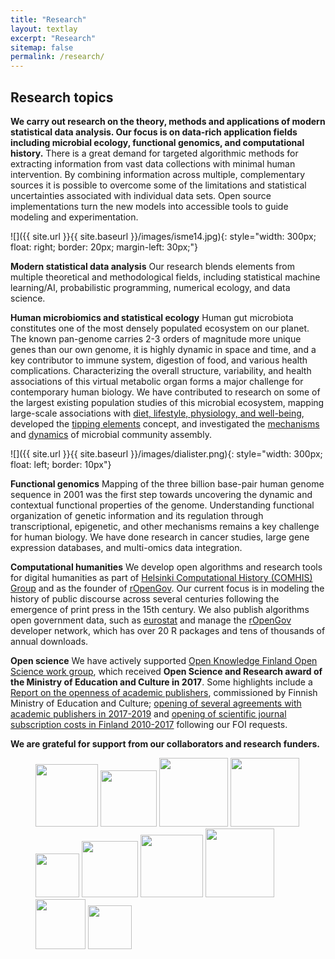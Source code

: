 ```yaml
---
title: "Research"
layout: textlay
excerpt: "Research"
sitemap: false
permalink: /research/
---
```



Research topics
---------------

**We carry out research on the theory, methods and applications of
modern statistical data analysis. Our focus is on data-rich
application fields including microbial ecology, functional genomics,
and computational history.** There is a great demand for targeted
algorithmic methods for extracting information from vast data
collections with minimal human intervention. By combining information
across multiple, complementary sources it is possible to overcome some
of the limitations and statistical uncertainties associated with
individual data sets. Open source implementations turn the new models
into accessible tools to guide modeling and experimentation.

![]({{ site.url }}{{ site.baseurl }}/images/isme14.jpg){: style="width: 300px; float: right; border: 20px; margin-left: 30px;"}

**Modern statistical data analysis** Our research blends elements from multiple theoretical and methodological fields, including statistical machine learning/AI, probabilistic programming, numerical ecology, and data science.

**Human microbiomics and statistical ecology** Human gut microbiota constitutes one of the most densely populated ecosystem on our planet. The known pan-genome
carries 2-3 orders of magnitude more unique genes than our own genome,
it is highly dynamic in space and time, and a key contributor to
immune system, digestion of food, and various health
complications. Characterizing the overall structure, variability, and
health associations of this virtual metabolic organ forms a major
challenge for contemporary human biology. We have contributed to
research on some of the largest existing population studies of this
microbial ecosystem, mapping large-scale associations with [diet,
lifestyle, physiology, and
well-being](http://doi.org/10.1038/ncomms7342), developed the [tipping
elements](http://doi.org/10.1038/ncomms5344) concept, and investigated
the [mechanisms](http://doi.org/10.1109/JPROC.2015.2428213) and
[dynamics](http://doi.org/10.1016/j.mib.2015.04.004) of microbial
community assembly.

<!--In [Department of
Veterinary Bioscience, University of
Helsinki](http://www.vetmed.helsinki.fi/english/vetbio/index.html) and
[Laboratory of Microbiology, Wageningen
University](http://www.mib.wur.nl/UK/), we work to understand the
dynamics of the human gut ecosystem based on high-throughput microbial
profiling data {[Poster at ISMB](http://posters.f1000.com/P1886)}.-->

![]({{ site.url }}{{ site.baseurl }}/images/dialister.png){: style="width: 300px; float: left; border: 10px"}

**Functional genomics** Mapping of the three billion base-pair human
genome sequence in 2001 was the first step towards uncovering the
dynamic and contextual functional properties of the
genome. Understanding functional organization of genetic information
and its regulation through transcriptional, epigenetic, and other
mechanisms remains a key challenge for human biology. We have done
research in cancer studies, large gene expression databases, and
multi-omics data integration.  <!--In the thesis work, I developed
open source machine learning algorithms for data integration in
functional genomics.  For more details, check the [list of
publications](/work/pubs) and the [PhD
thesis](http://lib.tkk.fi/Diss/2010/isbn9789526033686).-->


**Computational humanities** We develop open algorithms and research
tools for digital humanities as part of [Helsinki Computational
History (COMHIS) Group](http://comhis.github.io) and as the founder of
[rOpenGov](https://ropengov.github.io). Our current focus is in
modeling the history of public discourse across several centuries
following the emergence of print press in the 15th century. We also publish algorithms open government data, such as [eurostat](http://ropengov.github.io/eurostat/) and manage the [rOpenGov](https://ropengov.github.io) developer network, which has over 20 R packages and tens of thousands of annual downloads.

**Open science** We have actively supported [Open Knowledge Finland
  Open Science work group](https://fi.okfn.org/wg/openscience/), which
  received **Open Science and Research award of the Ministry of
  Education and Culture in 2017**. Some highlights include a [Report on
  the openness of academic
  publishers](https://openscience.fi/-/openness-of-academic-publishers-evaluated-for-the-first-time),
  commissioned by Finnish Ministry of Education and Culture; [opening of several agreements with academic publishers in 2017-2019](http://finelib.fi/finelib-agreements-published/) and [opening
  of scientific journal subscription costs in Finland
  2010-2017](https://fi.okfn.org/2018/08/27/finland-remains-a-leading-country-in-the-transparency-of-academic-publishing-costs)
  following our FOI requests.





<!--
**Teaching**  
See [separate page](/work/teaching)
-->

<!--**Past**  
[A brief biography of my research career](/info/bio). 
-->

<!--

**Key collaborators**

- [Jeroen Raes Lab](http://www.raeslab.org/) at VIB/KU Leuven on bioinformatics and ecosystems< biology.
- [Prof Willem de Vos](https://tuhat.helsinki.fi/portal/fi/person/wdevos) Helsinki/Wageningen; human gut microbial ecology. 
- Prof Mikko Tolonen. I am an active and founding member of [Helsinki Computational History Group](http://comhis.github.io/)
-->


**We are grateful for support from our collaborators and research funders.**

<figure class="fourth">
  <img src="{{ site.url }}{{ site.baseurl }}/images/logopic/aka.png" style="width: 100px">
  <img src="{{ site.url }}{{ site.baseurl }}/images/logopic/turun_yliopisto_logo_rgb.png" style="width: 90px">
  <img src="{{ site.url }}{{ site.baseurl }}/images/logopic/sitra.png" style="width: 110px">
  <img src="{{ site.url }}{{ site.baseurl }}/images/logopic/cost.png" style="width: 110px">
  <img src="{{ site.url }}{{ site.baseurl }}/images/logopic/kordelin.png" style="width: 70px">
  <img src="{{ site.url }}{{ site.baseurl }}/images/logopic/hri.png" style="width: 90px">
  <img src="{{ site.url }}{{ site.baseurl }}/images/logopic/apps4-logo.jpg" style="width: 100px">
  <img src="{{ site.url }}{{ site.baseurl }}/images/logopic/wici.png" style="width: 110px">
  <img src="{{ site.url }}{{ site.baseurl }}/images/logopic/dupuytren.jpg" style="width: 80px">
  <img src="{{ site.url }}{{ site.baseurl }}/images/logopic/Blueprint1.png" style="width: 70px">              
</figure>




 
